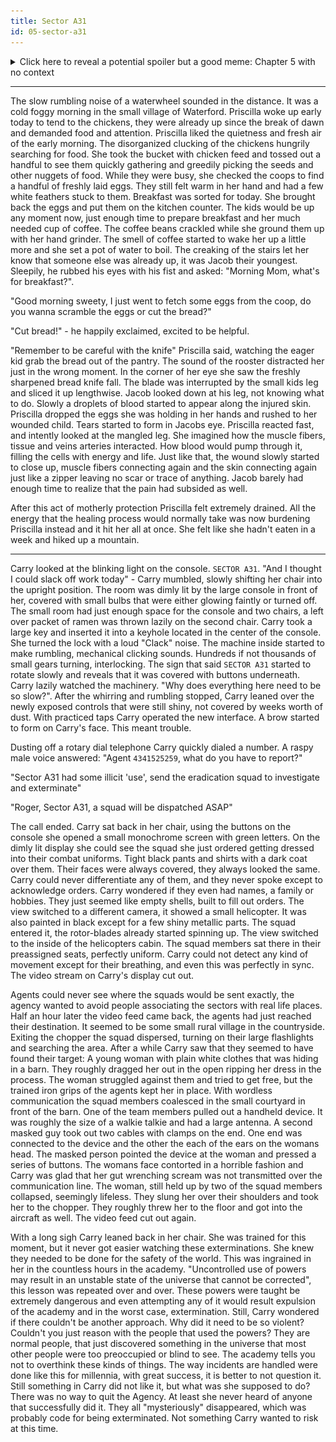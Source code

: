 ```yaml
---
title: Sector A31
id: 05-sector-a31
---
```

<details>
  <summary>Click here to reveal a potential spoiler but a good meme: Chapter 5 with no context</summary>
  <img src="res/05/Chapter 5.png">
</details>

<hr>

The slow rumbling noise of a waterwheel sounded in the distance. It was a cold foggy morning in the small village of Waterford. Priscilla woke up early today to tend to the chickens, they were already up since the break of dawn and demanded food and attention. Priscilla liked the quietness and fresh air of the early morning. The disorganized clucking of the chickens hungrily searching for food. She took the bucket with chicken feed and tossed out a handful to see them quickly gathering and greedily picking the seeds and other nuggets of food. While they were busy, she checked the coops to find a handful of freshly laid eggs. They still felt warm in her hand and had a few white feathers stuck to them. Breakfast was sorted for today. She brought back the eggs and put them on the kitchen counter. The kids would be up any moment now, just enough time to prepare breakfast and her much needed cup of coffee. The coffee beans crackled while she ground them up with her hand grinder. The smell of coffee started to wake her up a little more and she set a pot of water to boil. The creaking of the stairs let her know that someone else was already up, it was Jacob their youngest. Sleepily, he rubbed his eyes with his fist and asked: "Morning Mom, what's for breakfast?".

"Good morning sweety, I just went to fetch some eggs from the coop, do you wanna scramble the eggs or cut the bread?"


"Cut bread!" - he happily exclaimed, excited to be helpful.


"Remember to be careful with the knife" Priscilla said, watching the eager kid grab the bread out of the pantry. The sound of the rooster distracted her just in the wrong moment. In the corner of her eye she saw the freshly sharpened bread knife fall. The blade was interrupted by the small kids leg and sliced it up lengthwise. Jacob looked down at his leg, not knowing what to do. Slowly a droplets of blood started to appear along the injured skin. Priscilla dropped the eggs she was holding in her hands and rushed to her wounded child. Tears started to form in Jacobs eye. Priscilla reacted fast, and intently looked at the mangled leg. She imagined how the muscle fibers, tissue and veins arteries interacted. How blood would pump through it, filling the cells with energy and life. Just like that, the wound slowly started to close up, muscle fibers connecting again and the skin connecting again just like a zipper leaving no scar or trace of anything. Jacob barely had enough time to realize that the pain had subsided as well.


After this act of motherly protection Priscilla felt extremely drained. All the energy that the healing process would normally take was now burdening Priscilla instead and it hit her all at once. She felt like she hadn't eaten in a week and hiked up a mountain.

<hr>


Carry looked at the blinking light on the console. `SECTOR A31`. "And I thought I could slack off work today" - Carry mumbled, slowly shifting her chair into the upright position. The room was dimly lit by the large console in front of her, covered with small bulbs that were either glowing faintly or turned off. The small room had just enough space for the console and two chairs, a left over packet of ramen was thrown lazily on the second chair.
Carry took a large key and inserted it into a keyhole located in the center of the console. She turned the lock with a loud "Clack" noise. The machine inside started to make rumbling, mechanical clicking sounds. Hundreds if not thousands of small gears turning, interlocking. The sign that said `SECTOR A31` started to rotate slowly and reveals that it was covered with buttons underneath. Carry lazily watched the machinery. "Why does everything here need to be so slow?". After the whirring and rumbling stopped, Carry leaned over the newly exposed controls that were still shiny, not covered by weeks worth of dust. With practiced taps Carry operated the new interface. A brow started to form on Carry's face. This meant trouble. 


Dusting off a rotary dial telephone Carry quickly dialed a number. A raspy male voice answered: "Agent `4341525259`, what do you have to report?"


"Sector A31 had some illicit 'use', send the eradication squad to investigate and exterminate"


"Roger, Sector A31, a squad will be dispatched ASAP"


The call ended. Carry sat back in her chair, using the buttons on the console she opened a small monochrome screen with green letters.
On the dimly lit display she could see the squad she just ordered getting dressed into their combat uniforms. Tight black pants and shirts with a dark coat over them. Their faces were always covered, they always looked the same. Carry could never differentiate any of them, and they never spoke except to acknowledge orders. Carry wondered if they even had names, a family or hobbies. They just seemed like empty shells, built to fill out orders. The view switched to a different camera, it showed a small helicopter. It was also painted in black except for a few shiny metallic parts. The squad entered it, the rotor-blades already started spinning up. The view switched to the inside of the helicopters cabin. The squad members sat there in their preassigned seats, perfectly uniform. Carry could not detect any kind of movement except for their breathing, and even this was perfectly in sync. The video stream on Carry's display cut out. 


Agents could never see where the squads would be sent exactly, the agency wanted to avoid people associating the sectors with real life places. Half an hour later the video feed came back, the agents had just reached their destination. It seemed to be some small rural village in the countryside. Exiting the chopper the squad dispersed, turning on their large flashlights and searching the area. After a while Carry saw that they seemed to have found their target: A young woman with plain white clothes that was hiding in a barn. They roughly dragged her out in the open ripping her dress in the process. The woman struggled against them and tried to get free, but the trained iron grips of the agents kept her in place. With wordless communication the squad members coalesced in the small courtyard in front of the barn. One of the team members pulled out a handheld device. It was roughly the size of a walkie talkie and had a large antenna. A second masked guy took out two cables with clamps on the end. One end was connected to the device and the other the each of the ears on the womans head. The masked person pointed the device at the woman and pressed a series of buttons. The womans face contorted in a horrible fashion and Carry was glad that her gut wrenching scream was not transmitted over the communication line. The woman, still held up by two of the squad members collapsed, seemingly lifeless. They slung her over their shoulders and took her to the chopper. They roughly threw her to the floor and got into the aircraft as well. The video feed cut out again.


With a long sigh Carry leaned back in her chair. She was trained for this moment, but it never got easier watching these exterminations. She knew they needed to be done for the safety of the world. This was ingrained in her in the countless hours in the academy. "Uncontrolled use of powers may result in an unstable state of the universe that cannot be corrected", this lesson was repeated over and over. These powers were taught be extremely dangerous and even attempting any of it would result expulsion of the academy and in the worst case, extermination. Still, Carry wondered if there couldn't be another approach. Why did it need to be so violent? Couldn't you just reason with the people that used the powers? They are normal people, that just discovered something in the universe that most other people were too preoccupied or blind to see. The academy tells you not to overthink these kinds of things. The way incidents are handled were done like this for millennia, with great success, it is better to not question it. Still something in Carry did not like it, but what was she supposed to do? There was no way to quit the Agency. At least she never heard of anyone that successfully did it. They all "mysteriously" disappeared, which was probably code for being exterminated. Not something Carry wanted to risk at this time.